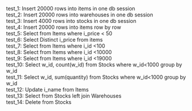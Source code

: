 test_1: Insert 20000 rows into items in one db session\
test_2: Insert 20000 rows into warehouses in one db session\
test_3: Insert 4000 rows into stocks in one db session\
test_4: Insert 20000 rows into items row by row\
test_5: Select from Items where i_price < 50\
test_6: Select Distinct i_price from items\
test_7: Select from Items where i_id <100\
test_8: Select from Items where i_id <10000\
test_9: Select from Items where i_id <19000\
test_10: Select w_id, count(w_id)  from Stocks where w_id<1000 group by w_id\
test_11: Select w_id, sum(quantity)  from Stocks where w_id<1000 group by w_id\
test_12: Update i_name from Items\
test_13: Select from Stocks left join Warehouses\
test_14: Delete from Stocks
